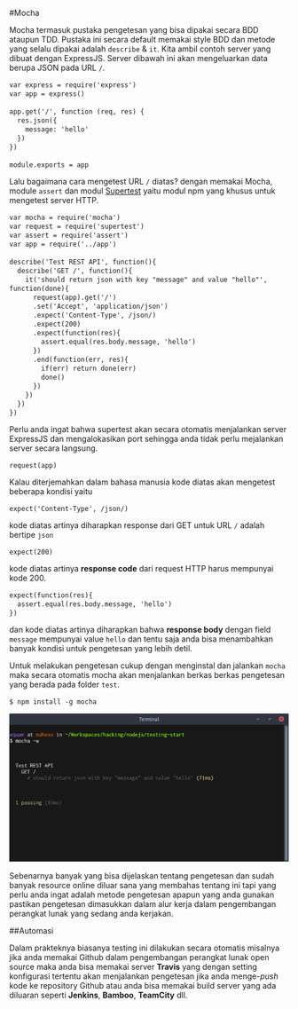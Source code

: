 #Mocha

Mocha termasuk pustaka pengetesan yang bisa dipakai secara BDD ataupun TDD. Pustaka ini secara default memakai style BDD dan metode yang selalu dipakai adalah `describe` & `it`. Kita ambil contoh server yang dibuat dengan ExpressJS. Server dibawah ini akan mengeluarkan data berupa JSON pada URL `/`.

```
var express = require('express')
var app = express()

app.get('/', function (req, res) {
  res.json({
    message: 'hello'
  })
})

module.exports = app

``` 

Lalu bagaimana cara mengetest URL `/` diatas? dengan memakai Mocha, module `assert` dan modul [Supertest](https://github.com/visionmedia/supertest) yaitu modul npm yang khusus untuk mengetest server HTTP.

```
var mocha = require('mocha')
var request = require('supertest')
var assert = require('assert')
var app = require('../app')

describe('Test REST API', function(){
  describe('GET /', function(){
	it('should return json with key "message" and value "hello"', function(done){
	  request(app).get('/')
	  .set('Accept', 'application/json')
	  .expect('Content-Type', /json/)
	  .expect(200)
	  .expect(function(res){
	  	assert.equal(res.body.message, 'hello')
	  })
      .end(function(err, res){
      	if(err) return done(err)
      	done()
      })
	})
  })
})

```

Perlu anda ingat bahwa supertest akan secara otomatis menjalankan server ExpressJS dan mengalokasikan port sehingga anda tidak perlu mejalankan server secara langsung.
     
    request(app)

Kalau diterjemahkan dalam bahasa manusia kode diatas akan mengetest beberapa kondisi yaitu

    expect('Content-Type', /json/)

kode diatas artinya diharapkan response dari GET untuk URL `/` adalah bertipe `json`

    expect(200)

kode diatas artinya **response code** dari request HTTP harus mempunyai kode 200.

    expect(function(res){
	  assert.equal(res.body.message, 'hello')
	})

dan kode diatas artinya diharapkan bahwa **response body** dengan field `message` mempunyai value `hello` dan tentu saja anda bisa menambahkan banyak kondisi untuk pengetesan yang lebih detil. 

Untuk melakukan pengetesan cukup dengan menginstal dan jalankan `mocha` maka secara otomatis mocha akan menjalankan berkas berkas pengetesan yang berada pada folder `test`.

    $ npm install -g mocha

![](/images/testing-mocha.png)

Sebenarnya banyak yang bisa dijelaskan tentang pengetesan dan sudah banyak resource online diluar sana yang membahas tentang ini tapi yang perlu anda ingat adalah metode pengetesan apapun yang anda gunakan pastikan pengetesan dimasukkan dalam alur kerja dalam pengembangan perangkat lunak yang sedang anda kerjakan. 

##Automasi

Dalam prakteknya biasanya testing ini dilakukan secara otomatis misalnya jika anda memakai Github dalam pengembangan perangkat lunak open source maka anda bisa memakai server **Travis** yang dengan setting konfigurasi tertentu akan menjalankan pengetesan jika anda menge-*push* kode ke repository Github atau anda bisa memakai build server yang ada diluaran seperti **Jenkins**, **Bamboo**, **TeamCity** dll.
